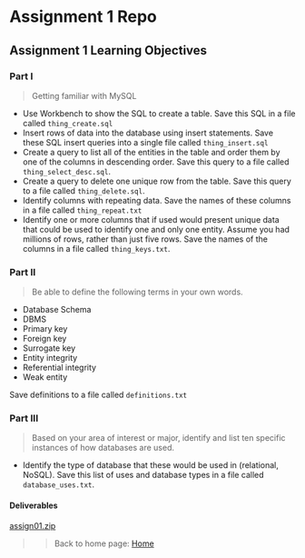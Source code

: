 # Assignment 1 Repo

## Assignment 1 Learning Objectives

### Part I
> Getting familiar with MySQL

- Use Workbench to show the SQL to create a table. Save this SQL in a file called `thing_create.sql`
- Insert rows of data into the database using insert statements. Save these SQL insert queries into a single file called `thing_insert.sql`
- Create a query to list all of the entities in the table and order them by one of the columns in descending order. Save this query to a file called `thing_select_desc.sql`.
- Create a query to delete one unique row from the table. Save this query to a file called `thing_delete.sql`.
- Identify columns with repeating data. Save the names of these columns in a file called `thing_repeat.txt`
- Identify one or more columns that if used would present unique data that could be used to identify one and only one entity. Assume you had millions of rows, rather than just five rows. Save the names of the columns in a file called `thing_keys.txt`.

### Part II
> Be able to define the following terms in your own words.

- Database Schema
- DBMS
- Primary key
- Foreign key
- Surrogate key
- Entity integrity
- Referential integrity
- Weak entity

Save definitions to a file called `definitions.txt`

### Part III
> Based on your area of interest or major, identify and list ten specific instances of how databases are used.

- Identify the type of database that these would be used in (relational, NoSQL). Save this list of uses and database types in a file called `database_uses.txt`.

#### Deliverables
[assign01.zip](https://github.com/rweston233/Assignment-1/blob/main/assign01.zip)

>> Back to home page:
[Home](https://rweston233.github.io/)
